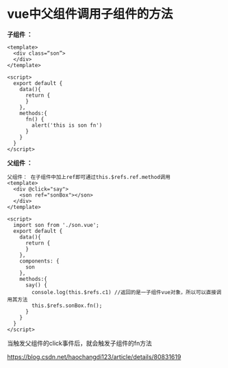 # vue中父组件调用子组件的方法

 

**子组件 ：**

```
<template>
  <div class=“son”>
  </div>
</template>

<script>
  export default {
    data(){
      return {
      }
    },
    methods:{
      fn() {
        alert('this is son fn')
      }
    }
  }
</script>
```

**父组件 ：**

```
父组件： 在子组件中加上ref即可通过this.$refs.ref.method调用
<template>
  <div @click="say">
    <son ref="sonBox"></son>
  </div>
</template>

<script>
  import son from './son.vue';
  export default {
    data(){
      return {
      }
    },
    components: {      
      son
    },
    methods:{
      say() {
        console.log(this.$refs.c1) //返回的是一子组件vue对象，所以可以直接调用其方法
        this.$refs.sonBox.fn(); 
      }
    }
  }
</script>
```

当触发父组件的click事件后，就会触发子组件的fn方法





https://blog.csdn.net/haochangdi123/article/details/80831619